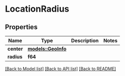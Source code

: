 # LocationRadius

## Properties

Name | Type | Description | Notes
------------ | ------------- | ------------- | -------------
**center** | [**models::GeoInfo**](GeoInfo.md) |  | 
**radius** | **f64** |  | 

[[Back to Model list]](../README.md#documentation-for-models) [[Back to API list]](../README.md#documentation-for-api-endpoints) [[Back to README]](../README.md)



